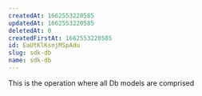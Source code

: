 ```yaml
---
createdAt: 1662553220585
updatedAt: 1662553220585
deletedAt: 0
createdFirstAt: 1662553220585
id: EaUtKlKsnjMSpAdu
slug: sdk-db
name: sdk-db
---
```






































































This is the operation where all Db models are comprised
